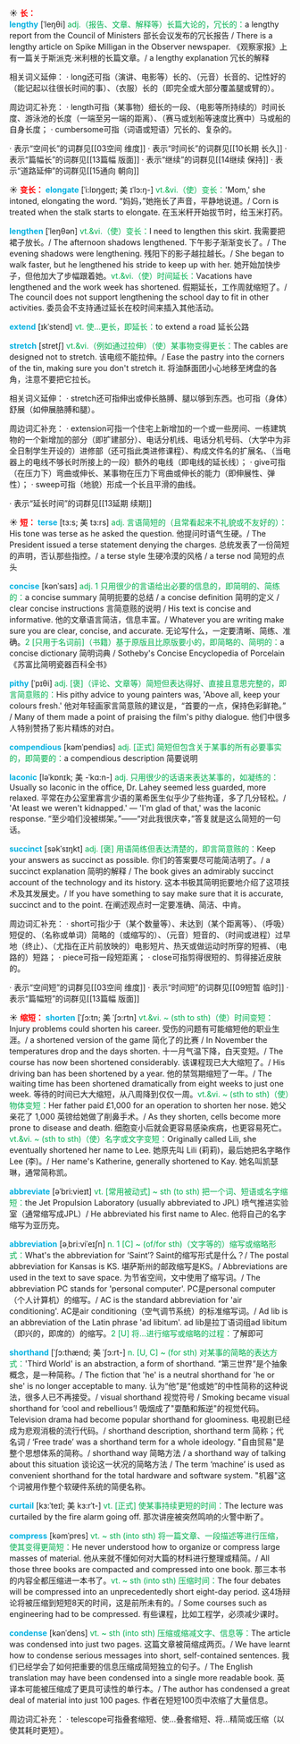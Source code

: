 ☀ <font color="red">**长：**</font>          
<font color="sky blue">**lengthy**</font> [ˈleŋθi]
<font color="#00b050">adj.（报告、文章、解释等）长篇大论的，冗长的：</font>a lengthy report from the Council of Ministers 部长会议发布的冗长报告 / There is a lengthy article on Spike Milligan in the Observer newspaper. 《观察家报》上有一篇关于斯派克·米利根的长篇文章。/ a lengthy explanation 冗长的解释

相关词义延伸：
· long还可指（演讲、电影等）长的、（元音）长音的、记性好的（能记起以往很长时间的事）、（衣服）长的（即完全或大部分覆盖腿或臂的）。

周边词汇补充：
· length可指（某事物）细长的一段、（电影等所持续的）时间长度、游泳池的长度（一端至另一端的距离）、（赛马或划船等速度比赛中）马或船的自身长度；
· cumbersome可指（词语或短语）冗长的、复杂的。

· 表示“空间长”的词群见[[03空间 维度]]
· 表示“时间长”的词群见[[10长期 长久]]
· 表示“篇幅长”的词群见[[13篇幅 版面]]
· 表示“继续”的词群见[[14继续 保持]]
· 表示“道路延伸”的词群见[[15通向 朝向]]

☀ <font color="red">**变长：**</font>
<font color="sky blue">**elongate**</font> [ˈi:lɒŋgeɪt; 美 ɪˈlɔ:ŋ-]
<font color="#00b050">vt.&vi.（使）变长：</font>'Mom,' she intoned, elongating the word. “妈妈，”她拖长了声音，平静地说道。/ Corn is treated when the stalk starts to elongate. 在玉米秆开始拔节时，给玉米打药。

<font color="sky blue">**lengthen**</font> [ˈleŋθən]
<font color="#00b050">vt.&vi.（使）变长：</font>I need to lengthen this skirt. 我需要把裙子放长。/ The afternoon shadows lengthened. 下午影子渐渐变长了。/ The evening shadows were lengthening. 残阳下的影子越拉越长。/ She began to walk faster, but he lengthened his stride to keep up with her. 她开始加快步子，但他加大了步幅跟着她。<font color="#00b050">vt.&vi.（使）时间延长：</font>Vacations have lengthened and the work week has shortened. 假期延长，工作周就缩短了。/ The council does not support lengthening the school day to fit in other activities. 委员会不支持通过延长在校时间来插入其他活动。
           
<font color="sky blue">**extend**</font> [ɪkˈstend]
<font color="#00b050">vt. 使…更长，即延长：</font>to extend a road 延长公路

<font color="sky blue">**stretch**</font> [stretʃ]
<font color="#00b050">vt.&vi.（例如通过拉伸）（使）某事物变得更长：</font>The cables are designed not to stretch. 该电缆不能拉伸。/ Ease the pastry into the corners of the tin, making sure you don't stretch it. 将油酥面团小心地移至烤盘的各角，注意不要把它拉长。

相关词义延伸：
· stretch还可指伸出或伸长胳膊、腿以够到东西。也可指（身体）舒展（如伸展胳膊和腿）。

周边词汇补充：
· extension可指一个住宅上新增加的一个或一些房间、一栋建筑物的一个新增加的部分（即扩建部分）、电话分机线、电话分机号码、（大学中为非全日制学生开设的）进修部（还可指此类进修课程）、构成文件名的扩展名、（当电器上的电线不够长时所接上的一段）额外的电线（即电线的延长线）；
· give可指（在压力下）弯曲或伸长、某事物在压力下弯曲或伸长的能力（即伸展性、弹性）；
· sweep可指（地貌）形成一个长且平滑的曲线。

· 表示“延长时间”的词群见[[13延期 续期]]

☀ <font color="red">**短：**</font>
<font color="sky blue">**terse**</font> [tɜ:s; 美 tɜ:rs]
<font color="#00b050">adj. 言语简短的（且常看起来不礼貌或不友好的）：</font>His tone was terse as he asked the question. 他提问时语气生硬。/ The President issued a terse statement denying the charges. 总统发表了一份简短的声明，否认那些指控。/ a terse style 生硬冷漠的风格 / a terse nod 简短的点头

<font color="sky blue">**concise**</font> [kənˈsaɪs]
<font color="#00b050">adj. 1 只用很少的言语给出必要的信息的，即简明的、简练的：</font>a concise summary 简明扼要的总结 / a concise definition 简明的定义 / clear concise instructions 言简意赅的说明 / His text is concise and informative. 他的文章语言简洁，信息丰富。/ Whatever you are writing make sure you are clear, concise, and accurate. 无论写什么，一定要清晰、简练、准确。<font color="#00b050">2 [只用于名词前]（书籍）基于原版且比原版要小的，即简略的、简明的：</font>a concise dictionary 简明词典 / Sotheby's Concise Encyclopedia of Porcelain《苏富比简明瓷器百科全书》

<font color="sky blue">**pithy**</font> [ˈpɪθi]
<font color="#00b050">adj. [褒]（评论、文章等）简短但表达得好、直接且意思完整的，即言简意赅的：</font>His pithy advice to young painters was, 'Above all, keep your colours fresh.' 他对年轻画家言简意赅的建议是，“首要的一点，保持色彩鲜艳。” / Many of them made a point of praising the film's pithy dialogue. 他们中很多人特别赞扬了影片精炼的对白。

<font color="sky blue">**compendious**</font> [kəmˈpendiəs]
<font color="#00b050">adj. [正式] 简短但包含关于某事的所有必要事实的，即简要的：</font>a compendious description 简要说明

<font color="sky blue">**laconic**</font> [ləˈkɒnɪk; 美 -ˈkɑ:n-]
<font color="#00b050">adj. 只用很少的话语来表达某事的，如凝练的：</font>Usually so laconic in the office, Dr. Lahey seemed less guarded, more relaxed. 平常在办公室里寡言少语的莱希医生似乎少了些拘谨，多了几分轻松。/ 'At least we weren't kidnapped.' — 'I'm glad of that,' was the laconic response. “至少咱们没被绑架。”——“对此我很庆幸，”答复就是这么简短的一句话。

<font color="sky blue">**succinct**</font> [səkˈsɪŋkt]
<font color="#00b050">adj. [褒] 用语简练但表达清楚的，即言简意赅的：</font>Keep your answers as succinct as possible. 你们的答案要尽可能简洁明了。/ a succinct explanation 简明的解释 / The book gives an admirably succinct account of the technology and its history. 这本书极其简明扼要地介绍了这项技术及其发展史。/ If you have something to say make sure that it is accurate, succinct and to the point. 在阐述观点时一定要准确、简洁、中肯。

周边词汇补充：
· short可指少于（某个数量等）、未达到（某个距离等）、（呼吸）短促的、（名称或单词）简略的（或缩写的）、（元音）短音的、（时间或进程）过早地（终止）、（尤指在正片前放映的）电影短片、热天或做运动时所穿的短裤、（电路的）短路；
· piece可指一段短距离；
· close可指剪得很短的、剪得接近皮肤的。

· 表示“空间短”的词群见[[03空间 维度]]
· 表示“时间短”的词群见[[09短暂 临时]]
· 表示“篇幅短”的词群见[[13篇幅 版面]]

☀ <font color="red">**缩短：**</font>
<font color="sky blue">**shorten**</font> [ˈʃɔ:tn; 美 ˈʃɔ:rtn]
<font color="#00b050">vt.&vi. ~ (sth to sth)（使）时间变短：</font>Injury problems could shorten his career. 受伤的问题有可能缩短他的职业生涯。/ a shortened version of the game 简化了的比赛 / In November the temperatures drop and the days shorten. 十一月气温下降，白天变短。/ The course has now been shortened considerably. 该课程现已大大缩短了。/ His driving ban has been shortened by a year. 他的禁驾期缩短了一年。/ The waiting time has been shortened dramatically from eight weeks to just one week. 等待的时间已大大缩短，从八周降到仅仅一周。<font color="#00b050">vt.&vi. ~ (sth to sth)（使）物体变短：</font>Her father paid £1,000 for an operation to shorten her nose. 她父亲花了 1,000 英镑给她做了削鼻手术。/ As they shorten, cells become more prone to disease and death. 细胞变小后就会更容易感染疾病，也更容易死亡。<font color="#00b050">vt.&vi. ~ (sth to sth)（使）名字或文字变短：</font>Originally called Lili, she eventually shortened her name to Lee. 她原先叫 Lili (莉莉)，最后她把名字略作 Lee (李)。/ Her name's Katherine, generally shortened to Kay. 她名叫凯瑟琳，通常简称凯。
           
<font color="sky blue">**abbreviate**</font> [əˈbri:vieɪt]
<font color="#00b050">vt. [常用被动式] ~ sth (to sth) 把一个词、短语或名字缩短：</font>the Jet Propulsion Laboratory (usually abbreviated to JPL) 喷气推进实验室（通常缩写成JPL）/ He abbreviated his first name to Alec. 他将自己的名字缩写为亚历克。           
         
<font color="sky blue">**abbreviation**</font> [əˌbri:viˈeɪʃn]
<font color="#00b050">n. 1 [C] ~ (of/for sth)（文字等的）缩写或缩略形式：</font>What's the abbreviation for ‘Saint’? Saint的缩写形式是什么？/ The postal abbreviation for Kansas is KS. 堪萨斯州的邮政缩写是KS。/ Abbreviations are used in the text to save space. 为节省空间，文中使用了缩写词。/ The abbreviation PC stands for 'personal computer'. PC是personal computer（个人计算机）的缩写。/ AC is the standard abbreviation for 'air conditioning'. AC是air conditioning（空气调节系统）的标准缩写词。/ Ad lib is an abbreviation of the Latin phrase 'ad libitum'. ad lib是拉丁语词组ad libitum（即兴的，即席的）的缩写。<font color="#00b050">2 [U] 将…进行缩写或缩略的过程：</font>了解即可
           
<font color="sky blue">**shorthand**</font> [ˈʃɔ:thænd; 美 ˈʃɔ:rt-]
<font color="#00b050">n. [U, C] ~ (for sth) 对某事的简略的表达方式：</font>'Third World' is an abstraction, a form of shorthand. “第三世界”是个抽象概念，是一种简称。/ The fiction that 'he' is a neutral shorthand for 'he or she' is no longer acceptable to many. 认为“他”是“他或她”的中性简称的这种说法，很多人已不再接受。/ visual shorthand 视觉符号 / Smoking became visual shorthand for ‘cool and rebellious’! 吸烟成了"耍酷和叛逆"的视觉代码。 Television drama had become popular shorthand for gloominess. 电视剧已经成为悲观消极的流行代码。/ shorthand description, shorthand term 简称；代名词 / ‘Free trade’ was a shorthand term for a whole ideology. "自由贸易"是整个思想体系的简称。/ shorthand way 简略方法 / a shorthand way of talking about this situation 谈论这一状况的简略方法 / The term ‘machine’ is used as convenient shorthand for the total hardware and software system. "机器"这个词被用作整个软硬件系统的简便名称。

<font color="sky blue">**curtail**</font> [kɜ:ˈteɪl; 美 kɜ:rˈt-]
<font color="#00b050">vt. [正式] 使某事持续更短的时间：</font>The lecture was curtailed by the fire alarm going off. 那次讲座被突然鸣响的火警中断了。

<font color="sky blue">**compress**</font> [kəmˈpres]
<font color="#00b050">vt. ~ sth (into sth) 将一篇文章、一段描述等进行压缩，使其变得更简短：</font>He never understood how to organize or compress large masses of material. 他从来就不懂如何对大篇的材料进行整理或精简。/ All those three books are compacted and compressed into one book. 那三本书的内容全都压缩进一本书了。<font color="#00b050">vt. ~ sth (into sth) 压缩时间：</font>The four debates will be compressed into an unprecedentedly short eight-day period. 这4场辩论将被压缩到短短8天的时间，这是前所未有的。/ Some courses such as engineering had to be compressed. 有些课程，比如工程学，必须减少课时。
           
<font color="sky blue">**condense**</font> [kənˈdens]
<font color="#00b050">vt. ~ sth (into sth) 压缩或缩减文字、信息等：</font>The article was condensed into just two pages. 这篇文章被简缩成两页。/ We have learnt how to condense serious messages into short, self-contained sentences. 我们已经学会了如何把重要的信息压缩成简短独立的句子。/ The English translation may have been condensed into a single more readable book. 英译本可能被压缩成了更具可读性的单行本。/ The author has condensed a great deal of material into just 100 pages. 作者在短短100页中浓缩了大量信息。

周边词汇补充：
· telescope可指叠套缩短、使…叠套缩短、将…精简或压缩（以使其耗时更短）。


